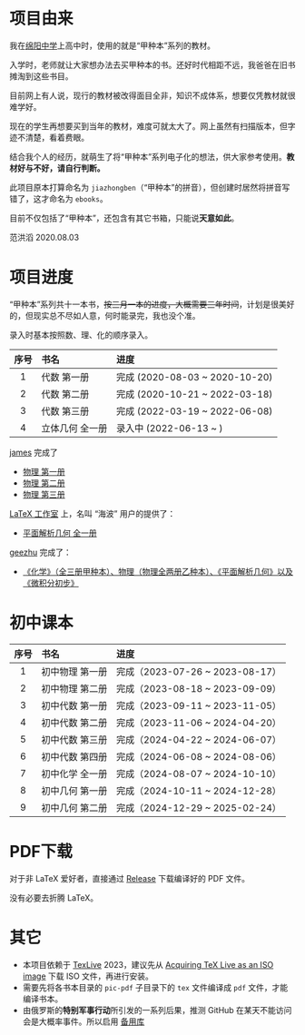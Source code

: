 # 项目由来

我在[绵阳中学](http://www.scmyzx.com.cn)上高中时，使用的就是“甲种本”系列的教材。

入学时，老师就让大家想办法去买甲种本的书。还好时代相距不远，我爸爸在旧书摊淘到这些书目。

目前网上有人说，现行的教材被改得面目全非，知识不成体系，想要仅凭教材就很难学好。

现在的学生再想要买到当年的教材，难度可就太大了。网上虽然有扫描版本，但字迹不清楚，看着费眼。

结合我个人的经历，就萌生了将“甲种本”系列电子化的想法，供大家参考使用。**教材好与不好，请自行判断。**

此项目原本打算命名为 `jiazhongben`（“甲种本”的拼音），但创建时居然将拼音写错了，这才命名为 `ebooks`。

目前不仅包括了“甲种本”，还包含有其它书箱，只能说**天意如此**。

范洪滔 2020.08.03

# 项目进度

“甲种本”系列共十一本书，<del>按三月一本的进度，大概需要三年时间</del>，计划是很美好的，但现实总不尽如人意，何时能录完，我也没个准。

录入时基本按照数、理、化的顺序录入。

| 序号 | 书名 | 进度 |
|:--:|:--|:--|
| 1 | 代数 第一册 | 完成 (2020-08-03 ~ 2020-10-20) |
| 2 | 代数 第二册 | 完成 (2020-10-21 ~ 2022-03-18)  |
| 3 | 代数 第三册 | 完成 (2022-03-19 ~ 2022-06-08) |
| 4 | 立体几何 全一册 | 录入中 (2022-06-13 ~ )  |

[james](https://github.com/jamesfang8499/) 完成了

* [物理 第一册](https://github.com/jamesfang8499/physics1)
* [物理 第二册](https://github.com/jamesfang8499/physics2)
* [物理 第三册](https://github.com/jamesfang8499/physics3)

[LaTeX 工作室](https://www.latexstudio.net/) 上，名叫 “海波” 用户的提供了：

* [平面解析几何 全一册](https://www.latexstudio.net/index/details/index/mid/2401.html)

[geezhu](https://github.com/geezhu/) 完成了：

* [《化学》（全三册甲种本）、物理（物理全两册乙种本）、《平面解析几何》以及《微积分初步》](https://github.com/geezhu/Category-A-Textbook)


# 初中课本

| 序号 | 书名 | 进度 |
|:--:|:--|:--|
| 1 | 初中物理 第一册 | 完成（2023-07-26 ~ 2023-08-17） |
| 2 | 初中物理 第二册 | 完成（2023-08-18 ~ 2023-09-09） |
| 3 | 初中代数 第一册 | 完成（2023-09-11 ~ 2023-11-05） |
| 4 | 初中代数 第二册 | 完成（2023-11-06 ~ 2024-04-20） |
| 5 | 初中代数 第三册 | 完成（2024-04-22 ~ 2024-06-07） |
| 6 | 初中代数 第四册 | 完成（2024-06-08 ~ 2024-08-06） |
| 7 | 初中化学 全一册 | 完成（2024-08-07 ~ 2024-10-10） |
| 8 | 初中几何 第一册 | 完成（2024-10-11 ~ 2024-12-28） |
| 9 | 初中几何 第二册 | 完成（2024-12-29 ~ 2025-02-24） |


# PDF下载

对于非 LaTeX 爱好者，直接通过 [Release](https://github.com/fanhongtao/ebooks/releases) 下载编译好的 PDF 文件。

没有必要去折腾 LaTeX。


# 其它

* 本项目依赖于 [TexLive](http://tug.org/texlive/) 2023，建议先从 [Acquiring TeX Live as an ISO image](http://tug.org/texlive/acquire-iso.html) 下载 ISO 文件，再进行安装。
* 需要先将各书本目录的 `pic-pdf` 子目录下的 `tex` 文件编译成 `pdf` 文件，才能编译书本。
* 由俄罗斯的**特别军事行动**所引发的一系列后果，推测 GitHub 在某天不能访问会是大概率事件。所以启用 [备用库](https://gitee.com/fhtao/ebooks)


